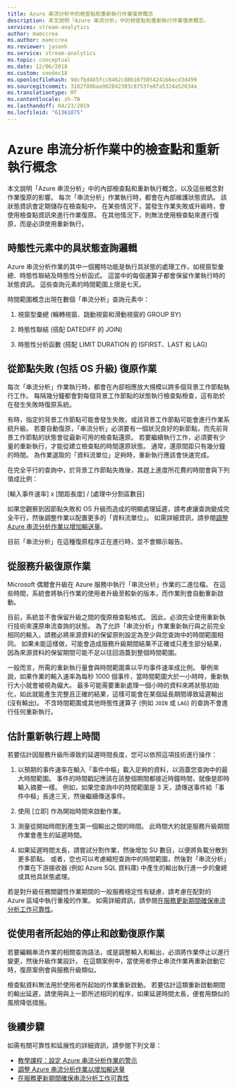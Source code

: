 ```yaml
---
title: Azure 串流分析中的檢查點和重新執行作業復原概念
description: 本文說明「Azure 串流分析」中的檢查點和重新執行作業復原概念。
services: stream-analytics
author: mamccrea
ms.author: mamccrea
ms.reviewer: jasonh
ms.service: stream-analytics
ms.topic: conceptual
ms.date: 12/06/2018
ms.custom: seodec18
ms.openlocfilehash: 9dcfbd4b5fcc8462c88b16f585424166ecd3d499
ms.sourcegitcommit: 3102f886aa962842303c8753fe8fa5324a52834a
ms.translationtype: MT
ms.contentlocale: zh-TW
ms.lasthandoff: 04/23/2019
ms.locfileid: "61361875"
---
```

# <a name="checkpoint-and-replay-concepts-in-azure-stream-analytics-jobs"></a>Azure 串流分析作業中的檢查點和重新執行概念
本文說明「Azure 串流分析」中的內部檢查點和重新執行概念，以及這些概念對作業復原的影響。 每次「串流分析」作業執行時，都會在內部維護狀態資訊。 該狀態資訊會定期儲存在檢查點中。 在某些情況下，當發生作業失敗或升級時，會使用檢查點資訊來進行作業復原。 在其他情況下，則無法使用檢查點來進行復原，而是必須使用重新執行。

## <a name="stateful-query-logicin-temporal-elements"></a>時態性元素中的具狀態查詢邏輯
Azure 串流分析作業的其中一個獨特功能是執行具狀態的處理工作，如視窗型彙總、時態性聯結及時態性分析函式。 這當中的每個運算子都會保留作業執行時的狀態資訊。 這些查詢元素的時間範圍上限是七天。 

時間範圍概念出現在數個「串流分析」查詢元素中：
1. 視窗型彙總 (輪轉視窗、跳動視窗和滑動視窗的 GROUP BY)

2. 時態性聯結 (搭配 DATEDIFF 的 JOIN)

3. 時態性分析函數 (搭配 LIMIT DURATION 的 ISFIRST、LAST 和 LAG)


## <a name="job-recovery-from-node-failure-including-os-upgrade"></a>從節點失敗 (包括 OS 升級) 復原作業
每次「串流分析」作業執行時，都會在內部相應放大規模以跨多個背景工作節點執行工作。 每隔幾分鐘都會對每個背景工作節點的狀態執行檢查點檢查，這有助於在發生失敗時復原系統。

有時，指定的背景工作節點可能會發生失敗，或該背景工作節點可能會進行作業系統升級。 若要自動復原，「串流分析」必須要有一個狀況良好的新節點，而先前背景工作節點的狀態會從最新可用的檢查點還原。 若要繼續執行工作，必須要有少量的重新執行，才能從建立檢查點的時間還原狀態。 通常，還原間距只有幾分鐘的時間。 為作業選取的「資料流單位」足夠時，重新執行應該會快速完成。 

在完全平行的查詢中，於背景工作節點失敗後，其趕上進度所花費的時間會與下列值成比例：

[輸入事件速率] x [間距長度] / [處理中分割區數目]

如果您觀察到因節點失敗和 OS 升級而造成的明顯處理延遲，請考慮讓查詢變成完全平行，然後調整作業以配置更多的「資料流單位」。 如需詳細資訊，請參閱[調整 Azure 串流分析作業以增加輸送量](stream-analytics-scale-jobs.md)。

目前「串流分析」在這種復原程序正在進行時，並不會顯示報告。

## <a name="job-recovery-from-a-service-upgrade"></a>從服務升級復原作業 
Microsoft 偶爾會升級在 Azure 服務中執行「串流分析」作業的二進位檔。 在這些時間，系統會將執行作業的使用者升級至較新的版本，而作業則會自動重新啟動。 

目前，系統並不會保留升級之間的復原檢查點格式。 因此，必須完全使用重新執行技術來還原串流查詢的狀態。 為了允許「串流分析」作業重新執行與之前完全相同的輸入，請務必將來源資料的保留原則設定為至少與您查詢中的時間範圍相同。 如果未能這樣做，可能會造成服務升級期間結果不正確或只產生部分結果，因為來源資料的保留期間可能不足以往回涵蓋到整個時間範圍。

一般而言，所需的重新執行量會與時間範圍乘以平均事件速率成比例。 舉例來說，如果作業的輸入速率為每秒 1000 個事件，當時間範圍大於一小時時，重新執行大小就會被視為偏大。 最多可能需要重新處理一個小時的資料來將狀態初始化，如此就能產生完整且正確的結果，這樣可能會在某個延長期間導致延遲輸出 (沒有輸出)。 不含時間範圍或其他時態性運算子 (例如 `JOIN` 或 `LAG`) 的查詢不會進行任何重新執行。

## <a name="estimate-replay-catch-up-time"></a>估計重新執行趕上時間
若要估計因服務升級所導致的延遲時間長度，您可以依照這項技術進行操作：

1. 以預期的事件速率在輸入「事件中樞」載入足夠的資料，以涵蓋您查詢中的最大時間範圍。 事件的時間戳記應該在該整個期間都接近時鐘時間，就像是即時輸入摘要一樣。 例如，如果您查詢中的時間範圍是 3 天，請傳送事件給「事件中樞」長達三天，然後繼續傳送事件。 

2. 使用 [立即] 作為開始時間來啟動作業。 

3. 測量從開始時間到產生第一個輸出之間的時間。 此時間大約就是服務升級期間作業會產生的延遲時間。

4. 如果延遲時間太長，請嘗試分割作業，然後增加 SU 數目，以便將負載分散到更多節點。 或者，您也可以考慮縮短查詢中的時間範圍，然後對「串流分析」作業在下游接收器 (例如 Azure SQL 資料庫) 中產生的輸出執行進一步的彙總或其他具狀態處理。

若是對升級任務關鍵性作業期間的一般服務穩定性有疑慮，請考慮在配對的 Azure 區域中執行重複的作業。 如需詳細資訊，請參閱[在服務更新期間確保串流分析工作可靠性](stream-analytics-job-reliability.md)。

## <a name="job-recovery-from-a-user-initiated-stop-and-start"></a>從使用者所起始的停止和啟動復原作業
若要編輯串流作業的相關查詢語法，或是調整輸入和輸出，必須將作業停止以進行變更，然後升級作業設計。 在這類案例中，當使用者停止串流作業再重新啟動它時，復原案例會與服務升級類似。 

檢查點資料無法用於使用者所起始的作業重新啟動。 若要估計這類重新啟動期間的輸出延遲，請使用與上一節所述相同的程序，如果延遲時間太長，便套用類似的風險降低措施。

## <a name="next-steps"></a>後續步驟
如需有關可靠性和延展性的詳細資訊，請參閱下列文章：
- [教學課程：設定 Azure 串流分析作業的警示](stream-analytics-set-up-alerts.md)
- [調整 Azure 串流分析作業以增加輸送量](stream-analytics-scale-jobs.md)
- [在服務更新期間確保串流分析工作可靠性](stream-analytics-job-reliability.md)
